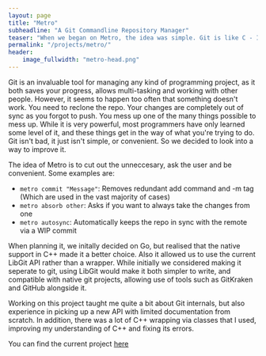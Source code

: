 ```yaml
---
layout: page
title: "Metro"
subheadline: "A Git Commandline Repository Manager"
teaser: "When we began on Metro, the idea was simple. Git is like C - Incredibly powerful, but you need to know your way around it. For anything but the most basic things, you need to look it up."
permalink: "/projects/metro/"
header:
    image_fullwidth: "metro-head.png"
---
```


Git is an invaluable tool for managing any kind of programming project, as it both saves your progress, allows multi-tasking and working with other people. However, it seems to happen too often that something doesn't work. You need to reclone the repo. Your changes are completely out of sync as you forgot to push. You mess up one of the many things possible to mess up. While it is very powerful, most programmers have only learned some level of it, and these things get in the way of what you're trying to do. Git isn't bad, it just isn't simple, or convenient. So we decided to look into a way to improve it.

The idea of Metro is to cut out the unneccesary, ask the user and be convenient. Some examples are:
 - `metro commit "Message"`: Removes redundant add command and -m tag (Which are used in the vast majority of cases)
 - `metro absorb other`: Asks if you want to always take the changes from one
 - `metro autosync`: Automatically keeps the repo in sync with the remote via a WIP commit

When planning it, we initally decided on Go, but realised that the native support in C++ made it a better choice. Also it allowed us to use the current LibGit API rather than a wrapper. While initially we considered making it seperate to git, using LibGit would make it both simpler to write, and compatible with native git projects, allowing use of tools such as GitKraken and GitHub alongside it.

Working on this project taught me quite a bit about Git internals, but also experience in picking up a new API with limited documentation from scratch. In addition, there was a lot of C++ wrapping via classes that I used, improving my understanding of C++ and fixing its errors.

You can find the current project [here](https://github.com/SiliconSloth/Metro)